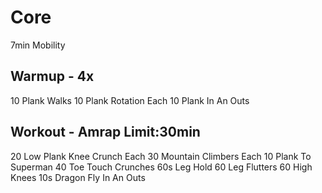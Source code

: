 # Core

7min Mobility

## Warmup - 4x

10  Plank Walks
10  Plank Rotation Each
10  Plank In An Outs

## Workout - Amrap Limit:30min

20    Low Plank Knee Crunch Each
30    Mountain Climbers Each
10    Plank To Superman
40    Toe Touch Crunches
60s   Leg Hold
60    Leg Flutters
60    High Knees
10s   Dragon Fly In An Outs
